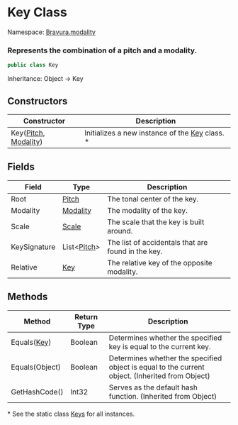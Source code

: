 # Key Class

Namespace: [Bravura.modality](./Bravura.Tonality.md)

### Represents the combination of a pitch and a modality.

```csharp
public class Key
```

Inheritance: Object -> Key

## Constructors
| Constructor | Description |
| --- | --- |
| Key([Pitch](./Pitch.md), [Modality](./Modality.md)) | Initializes a new instance of the [Key](./Key.md) class. * |

## Fields
| Field | Type | Description |
| --- | --- | --- |
| Root | [Pitch](./Pitch.md) | The tonal center of the key. |
| Modality | [Modality](./Modality.md) | The modality of the key. |
| Scale | [Scale](./Scale.md) | The scale that the key is built around. |
| KeySignature | List<[Pitch](./Pitch.md)> | The list of accidentals that are found in the key. |
| Relative | [Key](./Key.md) | The relative key of the opposite modality. |

## Methods
| Method | Return Type | Description |
| --- | --- | --- |
| Equals([Key](./Key.md)) | Boolean | Determines whether the specified key is equal to the current key. |
| Equals(Object) | Boolean | Determines whether the specified object is equal to the current object. (Inherited from Object) |
| GetHashCode() | Int32 | Serves as the default hash function. (Inherited from Object) |

\* See the static class [Keys](./Keys.md) for all instances.
